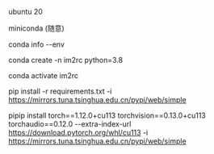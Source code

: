 
ubuntu 20

miniconda (随意)

conda info --env 

conda create -n im2rc python=3.8

conda activate im2rc

pip install -r requirements.txt -i https://mirrors.tuna.tsinghua.edu.cn/pypi/web/simple

pipip install torch==1.12.0+cu113 torchvision==0.13.0+cu113 torchaudio==0.12.0 --extra-index-url https://download.pytorch.org/whl/cu113  -i https://mirrors.tuna.tsinghua.edu.cn/pypi/web/simple